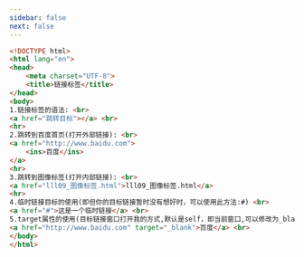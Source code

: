 ```yaml
---
sidebar: false
next: false
---
```

<BlogInfo/>






```html
<!DOCTYPE html>
<html lang="en">
<head>
    <meta charset="UTF-8">
    <title>链接标签</title>
</head>
<body>
1.链接标签的语法: <br>
<a href="跳转目标"></a> <br>
<hr>
2.跳转到百度首页(打开外部链接): <br>
<a href="http://www.baidu.com">
    <ins>百度</ins>
</a>
<hr>
3.跳转到图像标签(打开内部链接): <br>
<a href="lll09_图像标签.html">lll09_图像标签.html</a>
<hr>
4.临时链接目标的使用(即但你的目标链接暂时没有想好时，可以使用此方法:#) <br>
<a href="#">这是一个临时链接</a> <br>
5.target属性的使用(目标链接窗口打开我的方式,默认是self，即当前窗口,可以修改为_blank,即新打开一个窗口) <br>
<a href="http://www.baidu.com" target="_blank">百度</a> <br>
</body>
</html>
```






<ActionBox />
        
<style>#top-box {margin-top:0.5rem!important;}</style>